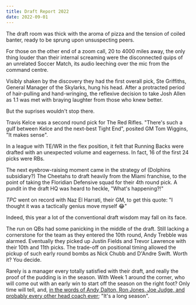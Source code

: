 ```yaml
---
title: Draft Report 2022
date: 2022-09-01
---
```


The draft room was thick with the aroma of pizza and the tension of coiled banter, ready to be sprung upon unsuspecting peers. 

For those on the other end of a zoom call, 20 to 4000 miles away, the only thing louder than their internal screaming were the disconnected quips of an unrelated Soccer Match, its audio leeching over the mic from the command centre.

Visibly shaken by the discovery they had the first overall pick, Ste Griffiths, General Manager of the Skylarks, hung his head. After a protracted period of hair-pulling and hand-wringing, the reflexive decision to take Josh Allen as 1.1 was met with braying laughter from those who knew better.

But the suprises wouldn't stop there.

Travis Kelce was a second round pick for The Red Rifles. "There's such a gulf between Kelce and the next-best Tight End", posited GM Tom Wiggins, "It makes sense".

In a league with TE/WR in the flex position, it felt that Running Backs were drafted with an unexpected volume and eagerness. In fact, 16 of the first 24 picks were RBs.

The next eyebrow-raising moment came in the strategy of (Dolphins subsidiary?) The Cheetahs to draft heavily from the Miami franchise, to the point of taking the Floridian Defensive squad for their 4th round pick. A pundit in the draft HQ was heard to heckle, "What's happening?!"

*TPC* went on record with Naz El Harrati, their GM, to get this quote: "I thought it was a tactically genius move myself 😂"

Indeed, this year a lot of the conventional draft wisdom may fall on its face.

The run on QBs had some panicking in the middle of the draft. Still lacking a cornerstone for the team as they entered the 10th round, Andy Trebble was alarmed. Eventually they picked up Justin Fields and Trevor Lawrence with their 10th and 11th picks. The trade-off on positional timing allowed the pickup of such early round bombs as Nick Chubb and D'Andre Swift. Worth it? You decide.

Rarely is a manager every totally satisfied with their draft, and really the proof of the pudding is in the season. With Week 1 around the corner, who will come out with an early win to start off the season on the right foot? Only time will tell, and, [in the words of Andy Dalton, Ron Jones, Joe Judge, and probably every other head coach ever][hc]; "It's a long season".

[hc]: https://duckduckgo.com/?q=NFL+%22it%27s+a+long+season%22&t=ffab&ia=web